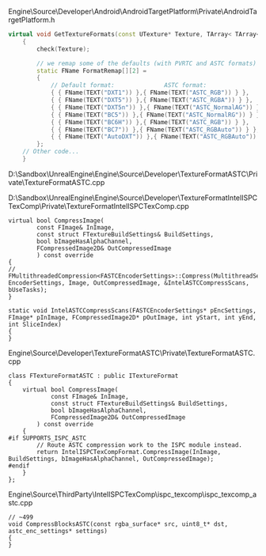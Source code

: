 Engine\Source\Developer\Android\AndroidTargetPlatform\Private\AndroidTargetPlatform.h

```cpp
virtual void GetTextureFormats(const UTexture* Texture, TArray< TArray<FName> >& OutFormats) const
	{
		check(Texture);

		// we remap some of the defaults (with PVRTC and ASTC formats)
		static FName FormatRemap[][2] =
		{
			// Default format:				ASTC format:
			{ { FName(TEXT("DXT1")) },{ FName(TEXT("ASTC_RGB")) } },
			{ { FName(TEXT("DXT5")) },{ FName(TEXT("ASTC_RGBA")) } },
			{ { FName(TEXT("DXT5n")) },{ FName(TEXT("ASTC_NormalAG")) } },
			{ { FName(TEXT("BC5")) },{ FName(TEXT("ASTC_NormalRG")) } },
			{ { FName(TEXT("BC6H")) },{ FName(TEXT("ASTC_RGB")) } },
			{ { FName(TEXT("BC7")) },{ FName(TEXT("ASTC_RGBAuto")) } },
			{ { FName(TEXT("AutoDXT")) },{ FName(TEXT("ASTC_RGBAuto")) } },
		};
    // Other code...
	}
```

D:\Sandbox\UnrealEngine\Engine\Source\Developer\TextureFormatASTC\Private\TextureFormatASTC.cpp

D:\Sandbox\UnrealEngine\Engine\Source\Developer\TextureFormatIntelISPCTexComp\Private\TextureFormatIntelISPCTexComp.cpp

```
virtual bool CompressImage(
		const FImage& InImage,
		const struct FTextureBuildSettings& BuildSettings,
		bool bImageHasAlphaChannel,
		FCompressedImage2D& OutCompressedImage
		) const override
{
// 
FMultithreadedCompression<FASTCEncoderSettings>::Compress(MultithreadSettings, EncoderSettings, Image, OutCompressedImage, &IntelASTCCompressScans, bUseTasks);
}

static void IntelASTCCompressScans(FASTCEncoderSettings* pEncSettings, FImage* pInImage, FCompressedImage2D* pOutImage, int yStart, int yEnd, int SliceIndex)
{
}
```

Engine\Source\Developer\TextureFormatASTC\Private\TextureFormatASTC.cpp
```
class FTextureFormatASTC : public ITextureFormat
{
	virtual bool CompressImage(
			const FImage& InImage,
			const struct FTextureBuildSettings& BuildSettings,
			bool bImageHasAlphaChannel,
			FCompressedImage2D& OutCompressedImage
		) const override
	{
#if SUPPORTS_ISPC_ASTC
		// Route ASTC compression work to the ISPC module instead.
		return IntelISPCTexCompFormat.CompressImage(InImage, BuildSettings, bImageHasAlphaChannel, OutCompressedImage);
#endif
	}
};
```

Engine\Source\ThirdParty\IntelISPCTexComp\ispc_texcomp\ispc_texcomp_astc.cpp

```
// ~499
void CompressBlocksASTC(const rgba_surface* src, uint8_t* dst, astc_enc_settings* settings)
{
}
```


